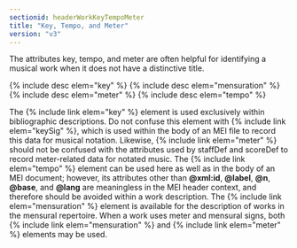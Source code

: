 ```yaml
---
sectionid: headerWorkKeyTempoMeter
title: "Key, Tempo, and Meter"
version: "v3"
---
```


The attributes key, tempo, and meter are often helpful for identifying a musical work when it does not have a distinctive title.

{% include desc elem="key" %} 
{% include desc elem="mensuration" %} 
{% include desc elem="meter" %} 
{% include desc elem="tempo" %} 

The {% include link elem="key" %} element is used exclusively within bibliographic descriptions. Do not confuse this element with {% include link elem="keySig" %}, which is used within the body of an MEI file to record this data for musical notation. Likewise, {% include link elem="meter" %} should not be confused with the attributes used by staffDef and scoreDef to record meter-related data for notated music. The {% include link elem="tempo" %} element can be used here as well as in the body of an MEI document; however, its attributes other than **@xml:id**, **@label**, **@n**, **@base**, and **@lang** are meaningless in the MEI header context, and therefore should be avoided within a work description. The {% include link elem="mensuration" %} element is available for the description of works in the mensural repertoire. When a work uses meter and mensural signs, both {% include link elem="mensuration" %} and {% include link elem="meter" %} elements may be used.
